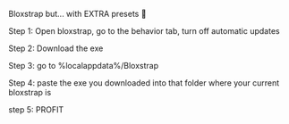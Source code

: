 Bloxstrap but... with EXTRA presets :tongue: 


Step 1: Open bloxstrap, go to the behavior tab, turn off automatic updates

Step 2: Download the exe


Step 3: go to %localappdata%/Bloxstrap


Step 4: paste the exe you downloaded into that folder where your current bloxstrap is


step 5: PROFIT
